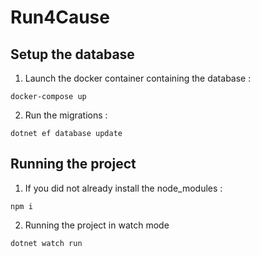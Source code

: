 # Run4Cause

## Setup the database

1. Launch the docker container containing the database :

```
docker-compose up
```

2. Run the migrations :

```
dotnet ef database update
```

## Running the project

1. If you did not already install the node_modules :

```
npm i
```

2. Running the project in watch mode

```
dotnet watch run
```
